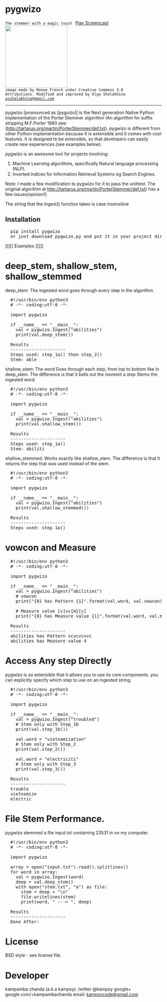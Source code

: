 pygwizo
=======
<code>The stemmer with a magic touch </code>
<a href="https://youtu.be/At0orCwqHwM">Play Screencast</a>
<br>
<img src="https://github.com/kampsy/gwizo/blob/master/img/pygwizo.png" height="200px" width="200px">
<br>
<code>image made by Renee French under Creative Commons 3.0 Attributions. Modified and improved by Olga Shalakhina osshalakhina@gmail.com</code>
<hr>

pygwizo |pronounced as [pyguizo]| is the Next generation Native Python implementation of the
Porter Stemmer algorithm (An algorithm for suffix stripping M.F.Porter 1980 see:
(http://tartarus.org/martin/PorterStemmer/def.txt).
pygwizo is different from other Python implementation because It is extensible and it
comes with cool features. It is designed to be extensible, so that developers can easily create
new experiences.(see examples below).

pygwizo is an awesome tool for projects involving:
1) Machine Learning algorithms, specifically Natural language processing (NLP).
2) Inverted indices for Information Retrieval Systems eg Search Engines.


Note: I made a few modification to pygwizo for it to pass the unittest. The original algorithm
at http://tartarus.org/martin/PorterStemmer/def.txt) has a few issues(opinion!).

The string that the Ingest() function takes is case insensitive

Installation
------------
<pre>
  pip install pygwizo
  or just download pygwizo.py and put it in your project directory.
</pre>

[[[[[ Examples ]]]]]

deep_stem, shallow_stem, shallow_stemmed
====================================================
deep_stem: The ingested word goes through every step in the algorithm.
<pre>
  #!/usr/bin/env python3
  # -*- coding:utf-8 -*-

  import pygwizo

  if __name__ == "__main__":
    val = pygwizo.Ingest("abilities")
    print(val.deep_stem())

  Results
  ---------------------
  Steps used: step_1a() then step_2()
  Stem: able
</pre>

shallow_stem: The word Goes through each step, from top to bottom like in
deep_stem. The difference is that it bells out the moment a step Stems the
ingested word.
<pre>
  #!/usr/bin/env python3
  # -*- coding:utf-8 -*-

  import pygwizo

  if __name__ == "__main__":
    val = pygwizo.Ingest("abilities")
    print(val.shallow_stem())

  Results
  ---------------------
  Steps used: step_1a()
  Stem: abiliti
</pre>

shallow_stemmed: Works exactly like shallow_stem. The difference is that it returns
the step that was used instead of the stem.
<pre>
  #!/usr/bin/env python3
  # -*- coding:utf-8 -*-

  import pygwizo

  if __name__ == "__main__":
    val = pygwizo.Ingest("abilities")
    print(val.shallow_stemmed())

  Results
  ---------------------
  Steps used: step_1a()
</pre>

vowcon and Measure
====================================================
<pre>
  #!/usr/bin/env python3
  # -*- coding:utf-8 -*-

  import pygwizo

  if __name__ == "__main__":
    val = pygwizo.Ingest("abilities")
    # vowcon
    print("{0} has Pattern {1}".format(val.word, val.vowcon))

    # Measure value [v]vc{m}[c]
    print("{0} has Measure value {1}".format(val.word, val.measure))

  Results
  ---------------------
  abilities has Pattern vcvcvcvvc
  abilities has Measure value 4
</pre>

Access Any step Directly
====================================================
pygwizo is so extensible that it allows you to use its core components.
you can explicitly specify which step to use on an ingested string.
<pre>
  #!/usr/bin/env python3
  # -*- coding:utf-8 -*-

  import pygwizo

  if __name__ == "__main__":
    val = pygwizo.Ingest("troubled")
    # Stem only with Step_1b
    print(val.step_1b())

    val.word = "vietnamization"
    # Stem only with Step_2
    print(val.step_2())

    val.word = "electriciti"
    # Stem only with Step_3
    print(val.step_3())

  Results
  ---------------------
  trouble
  vietnamize
  electric
</pre>

File Stem Performance.
====================================================
pygwizo stemmed a file input.txt containing 23531 in
on my computer.
<pre>
  #!/usr/bin/env python3
  # -*- coding:utf-8 -*-

  import pygwizo

  array = open("input.txt").read().splitlines()
  for word in array:
    val = pygwizo.Ingest(word)
    deep = val.deep_stem()
    with open("stem.txt", "a") as file:
      stem = deep + "\n"
      file.writelines(stem)
      print(word, " ---> ", deep)

  Results
  ---------------------
  Done After:
</pre>

License
==========
BSD style - see license file.

Developer
===============
kampamba chanda (a.k.a kampsy).
twitter @kampsy
google+ google.com/+kampambachanda
email: kampsycode@gmail.com
